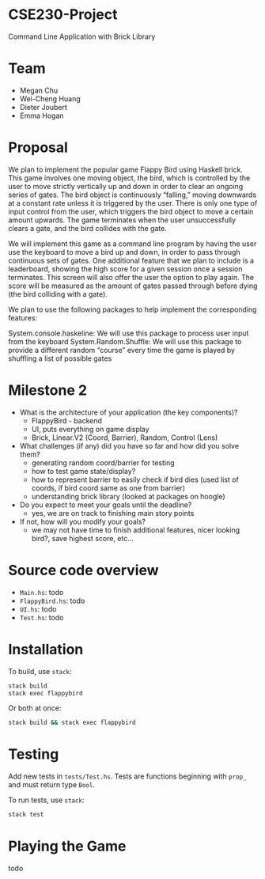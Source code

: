 # CSE230-Project
Command Line Application with Brick Library

# Team

* Megan Chu
* Wei-Cheng Huang
* Dieter Joubert 
* Emma Hogan

# Proposal
We plan to implement the popular game Flappy Bird using Haskell brick. This game involves one moving object, the bird, which is controlled by the user to move strictly vertically up and down in order to clear an ongoing series of gates. The bird object is continuously “falling,” moving downwards at a constant rate unless it is triggered by the user. There is only one type of input control from the user, which triggers the bird object to move a certain amount upwards. The game terminates when the user unsuccessfully clears a gate, and the bird collides with the gate.

We will implement this game as a command line program by having the user use the keyboard to move a bird up and down, in order to pass through continuous sets of gates. One additional feature that we plan to include is a leaderboard, showing the high score for a given session once a session terminates. This screen will also offer the user the option to play again. The score will be measured as the amount of gates passed through before dying (the bird colliding with a gate). 

We plan to use the following packages to help implement the corresponding features:

System.console.haskeline: We will use this package to process user input from the keyboard
System.Random.Shuffle: We will use this package to provide a different random “course” every time the game is played by shuffling a list of possible gates

# Milestone 2

* What is the architecture of your application (the key components)?
  - FlappyBird - backend
  - UI, puts everything on game display
  - Brick, Linear.V2 (Coord, Barrier), Random, Control (Lens)
* What challenges (if any) did you have so far and how did you solve them?
  - generating random coord/barrier for testing
  - how to test game state/display?
  - how to represent barrier to easily check if bird dies (used list of coords, if bird coord same as one from barrier)
  - understanding brick library (looked at packages on hoogle)
* Do you expect to meet your goals until the deadline?
  - yes, we are on track to finishing main story points
* If not, how will you modify your goals?
  - we may not have time to finish additional features, nicer looking bird?, save highest score, etc...

# Source code overview

* `Main.hs`: todo
* `FlappyBird.hs`: todo
* `UI.hs`: todo
* `Test.hs`: todo

# Installation

To build, use `stack`:

```bash
stack build
stack exec flappybird
```

Or both at once:
```bash
stack build && stack exec flappybird
```

# Testing

Add new tests in `tests/Test.hs`. Tests are functions beginning with `prop_` and must return type `Bool`.

To run tests, use `stack`:

```bash
stack test
```

# Playing the Game
 todo
